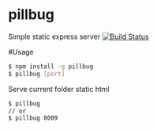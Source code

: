 # pillbug
Simple static express server [![Build Status](https://travis-ci.org/Urucas/pillbug.svg)](https://travis-ci.org/Urucas/pillbug)

#Usage
```bash
$ npm install -g pillbug
$ pillbug [port]
```

Serve current folder static html
```bash 
$ pillbug
// or
$ pillbug 8009
```
